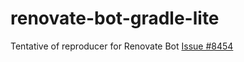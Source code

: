 # renovate-bot-gradle-lite

Tentative of reproducer for Renovate Bot [Issue #8454](https://github.com/renovatebot/renovate/issues/8772)
